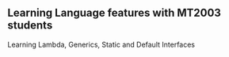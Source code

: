 ## Learning Language features with MT2003 students

Learning Lambda, Generics, Static and Default Interfaces